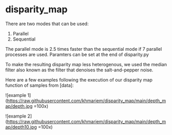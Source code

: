 # disparity_map

There are two modes that can be used:
1. Parallel
2. Sequential

The parallel mode is 2.5 times faster than the sequential mode if 7 parallel processes are used.
Paramters can be set at the end of disparity.py

To make the resulting disparity map less heterogenous, we used the median filter
also known as the filter that denoises the salt-and-pepper noise.

Here are a few examples following the execution of our disparity map function of samples from [data]:

![example 1](https://raw.githubusercontent.com/khmariem/disparity_map/main/depth_map/depth.jpg =100x)

![example 2](https://raw.githubusercontent.com/khmariem/disparity_map/main/depth_map/depth10.jpg =100x)

